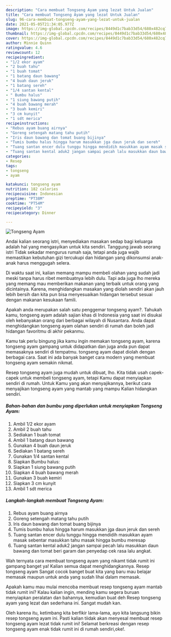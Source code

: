 ```yaml
---
description: "Cara membuat Tongseng Ayam yang lezat Untuk Jualan"
title: "Cara membuat Tongseng Ayam yang lezat Untuk Jualan"
slug: 96-cara-membuat-tongseng-ayam-yang-lezat-untuk-jualan
date: 2021-05-05T21:34:05.977Z
image: https://img-global.cpcdn.com/recipes/8449d1c7bab33d54/680x482cq70/tongseng-ayam-foto-resep-utama.jpg
thumbnail: https://img-global.cpcdn.com/recipes/8449d1c7bab33d54/680x482cq70/tongseng-ayam-foto-resep-utama.jpg
cover: https://img-global.cpcdn.com/recipes/8449d1c7bab33d54/680x482cq70/tongseng-ayam-foto-resep-utama.jpg
author: Minnie Quinn
ratingvalue: 4.6
reviewcount: 12
recipeingredient:
- "1/2 ekor ayam"
- "2 buah tahu"
- "1 buah tomat"
- "1 batang daun bawang"
- "4 buah daun jeruk"
- "1 batang sereh"
- "1/4 santan kental"
- " Bumbu halus"
- "1 siung bawang putih"
- "4 buah bawang merah"
- "3 buah kemiri"
- "3 cm kunyit"
- "1 sdt merica"
recipeinstructions:
- "Rebus ayam buang airnya"
- "Goreng setengah matang tahu putih"
- "Iris daun bawang dan tomat buang bijinya"
- "Tumis bumbu halus hingga harum masukkan jga daun jeruk dan sereh"
- "Tuang santan encer dulu tunggu hingga mendidih masukkan ayam masak sebentar masukkan tahu masak hingga bumbu meresap"
- "Tuang santan kental aduk2 jangan sampai pecah lalu masukkan daun bawang dan tomat beri garam dan penyedap cek rasa lalu angkat."
categories:
- Resep
tags:
- tongseng
- ayam

katakunci: tongseng ayam 
nutrition: 182 calories
recipecuisine: Indonesian
preptime: "PT38M"
cooktime: "PT54M"
recipeyield: "3"
recipecategory: Dinner

---
```



![Tongseng Ayam](https://img-global.cpcdn.com/recipes/8449d1c7bab33d54/680x482cq70/tongseng-ayam-foto-resep-utama.jpg)

Andai kalian seorang istri, menyediakan masakan sedap bagi keluarga adalah hal yang mengasyikan untuk kita sendiri. Tanggung jawab seorang istri Tidak sekadar mengurus rumah saja, tetapi anda juga wajib memastikan kebutuhan gizi tercukupi dan hidangan yang dikonsumsi anak-anak harus menggugah selera.

Di waktu  saat ini, kalian memang mampu membeli olahan yang sudah jadi meski tanpa harus ribet membuatnya lebih dulu. Tapi ada juga lho mereka yang memang mau memberikan makanan yang terbaik untuk orang yang dicintainya. Karena, menghidangkan masakan yang diolah sendiri akan jauh lebih bersih dan kita pun bisa menyesuaikan hidangan tersebut sesuai dengan makanan kesukaan famili. 



Apakah anda merupakan salah satu penggemar tongseng ayam?. Tahukah kamu, tongseng ayam adalah sajian khas di Indonesia yang saat ini disukai oleh kebanyakan orang dari berbagai wilayah di Nusantara. Anda dapat menghidangkan tongseng ayam olahan sendiri di rumah dan boleh jadi hidangan favoritmu di akhir pekanmu.

Kamu tak perlu bingung jika kamu ingin memakan tongseng ayam, karena tongseng ayam gampang untuk didapatkan dan juga anda pun dapat memasaknya sendiri di tempatmu. tongseng ayam dapat diolah dengan berbagai cara. Saat ini ada banyak banget cara modern yang membuat tongseng ayam semakin nikmat.

Resep tongseng ayam juga mudah untuk dibuat, lho. Kita tidak usah capek-capek untuk membeli tongseng ayam, tetapi Kamu dapat menyiapkan sendiri di rumah. Untuk Kamu yang akan menyajikannya, berikut cara menyajikan tongseng ayam yang mantab yang mampu Kalian hidangkan sendiri.

<!--inarticleads1-->

##### Bahan-bahan dan bumbu yang diperlukan untuk menyiapkan Tongseng Ayam:

1. Ambil 1/2 ekor ayam
1. Ambil 2 buah tahu
1. Sediakan 1 buah tomat
1. Ambil 1 batang daun bawang
1. Gunakan 4 buah daun jeruk
1. Sediakan 1 batang sereh
1. Gunakan 1/4 santan kental
1. Siapkan  Bumbu halus:
1. Siapkan 1 siung bawang putih
1. Siapkan 4 buah bawang merah
1. Gunakan 3 buah kemiri
1. Siapkan 3 cm kunyit
1. Ambil 1 sdt merica




<!--inarticleads2-->

##### Langkah-langkah membuat Tongseng Ayam:

1. Rebus ayam buang airnya
1. Goreng setengah matang tahu putih
1. Iris daun bawang dan tomat buang bijinya
1. Tumis bumbu halus hingga harum masukkan jga daun jeruk dan sereh
1. Tuang santan encer dulu tunggu hingga mendidih masukkan ayam masak sebentar masukkan tahu masak hingga bumbu meresap
1. Tuang santan kental aduk2 jangan sampai pecah lalu masukkan daun bawang dan tomat beri garam dan penyedap cek rasa lalu angkat.




Wah ternyata cara membuat tongseng ayam yang nikamt tidak rumit ini gampang banget ya! Kalian semua dapat menghidangkannya. Resep tongseng ayam Sangat cocok banget buat kita yang baru mau belajar memasak maupun untuk anda yang sudah lihai dalam memasak.

Apakah kamu mau mulai mencoba membuat resep tongseng ayam mantab tidak rumit ini? Kalau kalian ingin, mending kamu segera buruan menyiapkan peralatan dan bahannya, kemudian buat deh Resep tongseng ayam yang lezat dan sederhana ini. Sangat mudah kan. 

Oleh karena itu, ketimbang kita berfikir lama-lama, ayo kita langsung bikin resep tongseng ayam ini. Pasti kalian tiidak akan menyesal membuat resep tongseng ayam lezat tidak rumit ini! Selamat berkreasi dengan resep tongseng ayam enak tidak rumit ini di rumah sendiri,oke!.

